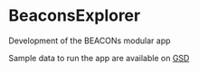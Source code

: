 # BeaconsExplorer
Development of the BEACONs modular app


Sample data to run the app are available on [GSD](https://drive.google.com/drive/u/0/folders/1hSeV_fWPSFgcFDxYXODXLsTtvGeAOVeZ)
